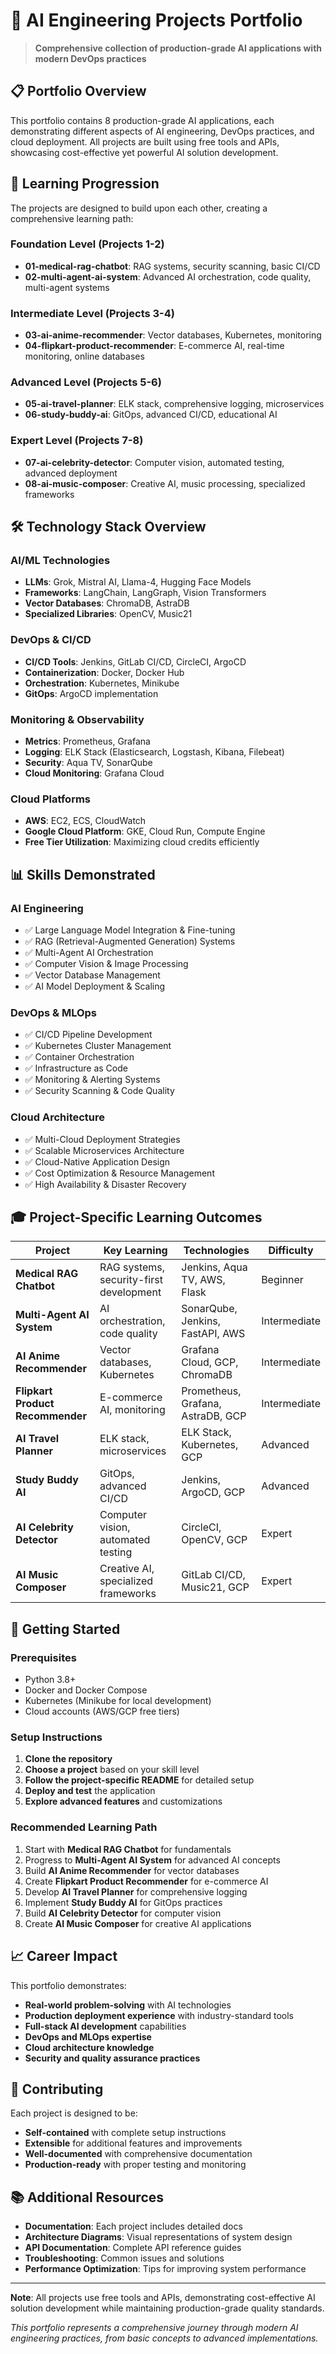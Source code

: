 # 🚀 AI Engineering Projects Portfolio

> **Comprehensive collection of production-grade AI applications with modern DevOps practices**

## 📋 Portfolio Overview

This portfolio contains 8 production-grade AI applications, each demonstrating different aspects of AI engineering, DevOps practices, and cloud deployment. All projects are built using free tools and APIs, showcasing cost-effective yet powerful AI solution development.

## 🎯 Learning Progression

The projects are designed to build upon each other, creating a comprehensive learning path:

### **Foundation Level** (Projects 1-2)
- **01-medical-rag-chatbot**: RAG systems, security scanning, basic CI/CD
- **02-multi-agent-ai-system**: Advanced AI orchestration, code quality, multi-agent systems

### **Intermediate Level** (Projects 3-4)
- **03-ai-anime-recommender**: Vector databases, Kubernetes, monitoring
- **04-flipkart-product-recommender**: E-commerce AI, real-time monitoring, online databases

### **Advanced Level** (Projects 5-6)
- **05-ai-travel-planner**: ELK stack, comprehensive logging, microservices
- **06-study-buddy-ai**: GitOps, advanced CI/CD, educational AI

### **Expert Level** (Projects 7-8)
- **07-ai-celebrity-detector**: Computer vision, automated testing, advanced deployment
- **08-ai-music-composer**: Creative AI, music processing, specialized frameworks

## 🛠️ Technology Stack Overview

### **AI/ML Technologies**
- **LLMs**: Grok, Mistral AI, Llama-4, Hugging Face Models
- **Frameworks**: LangChain, LangGraph, Vision Transformers
- **Vector Databases**: ChromaDB, AstraDB
- **Specialized Libraries**: OpenCV, Music21

### **DevOps & CI/CD**
- **CI/CD Tools**: Jenkins, GitLab CI/CD, CircleCI, ArgoCD
- **Containerization**: Docker, Docker Hub
- **Orchestration**: Kubernetes, Minikube
- **GitOps**: ArgoCD implementation

### **Monitoring & Observability**
- **Metrics**: Prometheus, Grafana
- **Logging**: ELK Stack (Elasticsearch, Logstash, Kibana, Filebeat)
- **Security**: Aqua TV, SonarQube
- **Cloud Monitoring**: Grafana Cloud

### **Cloud Platforms**
- **AWS**: EC2, ECS, CloudWatch
- **Google Cloud Platform**: GKE, Cloud Run, Compute Engine
- **Free Tier Utilization**: Maximizing cloud credits efficiently

## 📊 Skills Demonstrated

### **AI Engineering**
- ✅ Large Language Model Integration & Fine-tuning
- ✅ RAG (Retrieval-Augmented Generation) Systems
- ✅ Multi-Agent AI Orchestration
- ✅ Computer Vision & Image Processing
- ✅ Vector Database Management
- ✅ AI Model Deployment & Scaling

### **DevOps & MLOps**
- ✅ CI/CD Pipeline Development
- ✅ Kubernetes Cluster Management
- ✅ Container Orchestration
- ✅ Infrastructure as Code
- ✅ Monitoring & Alerting Systems
- ✅ Security Scanning & Code Quality

### **Cloud Architecture**
- ✅ Multi-Cloud Deployment Strategies
- ✅ Scalable Microservices Architecture
- ✅ Cloud-Native Application Design
- ✅ Cost Optimization & Resource Management
- ✅ High Availability & Disaster Recovery

## 🎓 Project-Specific Learning Outcomes

| Project | Key Learning | Technologies | Difficulty |
|---------|-------------|--------------|------------|
| **Medical RAG Chatbot** | RAG systems, security-first development | Jenkins, Aqua TV, AWS, Flask | Beginner |
| **Multi-Agent AI System** | AI orchestration, code quality | SonarQube, Jenkins, FastAPI, AWS | Intermediate |
| **AI Anime Recommender** | Vector databases, Kubernetes | Grafana Cloud, GCP, ChromaDB | Intermediate |
| **Flipkart Product Recommender** | E-commerce AI, monitoring | Prometheus, Grafana, AstraDB, GCP | Intermediate |
| **AI Travel Planner** | ELK stack, microservices | ELK Stack, Kubernetes, GCP | Advanced |
| **Study Buddy AI** | GitOps, advanced CI/CD | Jenkins, ArgoCD, GCP | Advanced |
| **AI Celebrity Detector** | Computer vision, automated testing | CircleCI, OpenCV, GCP | Expert |
| **AI Music Composer** | Creative AI, specialized frameworks | GitLab CI/CD, Music21, GCP | Expert |

## 🚀 Getting Started

### **Prerequisites**
- Python 3.8+
- Docker and Docker Compose
- Kubernetes (Minikube for local development)
- Cloud accounts (AWS/GCP free tiers)

### **Setup Instructions**
1. **Clone the repository**
2. **Choose a project** based on your skill level
3. **Follow the project-specific README** for detailed setup
4. **Deploy and test** the application
5. **Explore advanced features** and customizations

### **Recommended Learning Path**
1. Start with **Medical RAG Chatbot** for fundamentals
2. Progress to **Multi-Agent AI System** for advanced AI concepts
3. Build **AI Anime Recommender** for vector databases
4. Create **Flipkart Product Recommender** for e-commerce AI
5. Develop **AI Travel Planner** for comprehensive logging
6. Implement **Study Buddy AI** for GitOps practices
7. Build **AI Celebrity Detector** for computer vision
8. Create **AI Music Composer** for creative AI applications

## 📈 Career Impact

This portfolio demonstrates:
- **Real-world problem-solving** with AI technologies
- **Production deployment experience** with industry-standard tools
- **Full-stack AI development** capabilities
- **DevOps and MLOps expertise**
- **Cloud architecture knowledge**
- **Security and quality assurance practices**

## 🤝 Contributing

Each project is designed to be:
- **Self-contained** with complete setup instructions
- **Extensible** for additional features and improvements
- **Well-documented** with comprehensive documentation
- **Production-ready** with proper testing and monitoring

## 📚 Additional Resources

- **Documentation**: Each project includes detailed docs
- **Architecture Diagrams**: Visual representations of system design
- **API Documentation**: Complete API reference guides
- **Troubleshooting**: Common issues and solutions
- **Performance Optimization**: Tips for improving system performance

---

**Note**: All projects use free tools and APIs, demonstrating cost-effective AI solution development while maintaining production-grade quality standards.

*This portfolio represents a comprehensive journey through modern AI engineering practices, from basic concepts to advanced implementations.*
